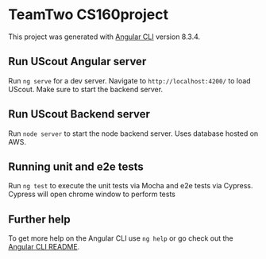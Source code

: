 # TeamTwo CS160project

This project was generated with [Angular CLI](https://github.com/angular/angular-cli) version 8.3.4.

## Run UScout Angular server

Run `ng serve` for a dev server. Navigate to `http://localhost:4200/` to load UScout. Make sure to start the backend server.

## Run UScout Backend server

Run `node server` to start the node backend server. Uses database hosted on AWS.

## Running unit and e2e tests

Run `ng test` to execute the unit tests via Mocha and e2e tests via Cypress. Cypress will open chrome window to perform tests

## Further help

To get more help on the Angular CLI use `ng help` or go check out the [Angular CLI README](https://github.com/angular/angular-cli/blob/master/README.md).
